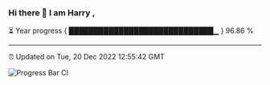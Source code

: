### Hi there 👋 I am Harry , 

⏳ Year progress { █████████████████████████████▁ } 96.86 %

---

⏰ Updated on Tue, 20 Dec 2022 12:55:42 GMT

![Progress Bar CI](https://github.com/duykhang68/duykhang68/workflows/Progress%20Bar%20CI/badge.svg)
